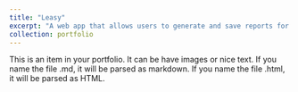 ```yaml
---
title: "Leasy"
excerpt: "A web app that allows users to generate and save reports for financial lease analysis using an algorithm based on the German payment plan method.<br/><img src='/images/500x300.png'>"
collection: portfolio
---
```


This is an item in your portfolio. It can be have images or nice text. If you name the file .md, it will be parsed as markdown. If you name the file .html, it will be parsed as HTML. 
